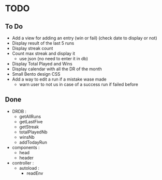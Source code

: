 # TODO

## To Do
 + Add a view for adding an entry (win or fail) (check date to display or not)
 + Display result of the last 5 runs
 + Display streak count
 + Count max streak and display it
 	+ use json (no need to enter it in db)
 + Display Total Played and Wins
 + Display calendar with all the DR of the month
 + Small Bento design CSS
 + Add a way to edit a run if a mistake wase made
 	+ warn user to not us in case of a success run if failed before

## Done
 - DRDB :
	 - getAllRuns
	 - getLastFive
	 - getStreak
	 - totalPlayedNb
	 - winsNb
	 - addTodayRun
 - components :
 	- head
 	- header
 - controller :
 	- autoload :
 		- readEnv